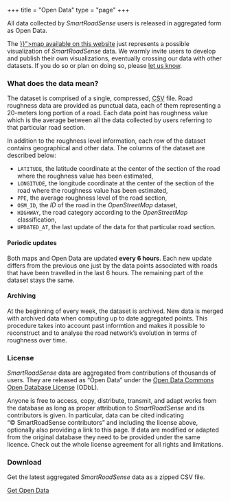 +++
title = "Open Data"
type = "page"
+++

<div class="row">
<div class="col-md-8">

<p class="lead">All data collected by <i>SmartRoadSense</i> users is released in aggregated form as Open Data.</p>

<p>The <a href="{{< langRef "data/map" >}}">map available on this website</a> just represents a possible visualization of <i>SmartRoadSense</i> data.
We warmly invite users to develop and publish their own visualizations, eventually crossing our data with other datasets.
If you do so or plan on doing so, please <a href="mailto:info@smartroadsense.it">let us know</a>.</p>

<h3>What does the data mean?</h3>

<p>The dataset is comprised of a single, compressed, <abbr title="Comma Separated Values">CSV</abbr> file.
Road roughness data are provided as punctual data, each of them representing a 20-meters long portion of a road.
Each data point has roughness value which is the average between all the data collected by users referring to that particular road section.</p>

<p>In addition to the roughness level information, each row of the dataset contains geographical and other data.
The columns of the dataset are described below:</p>

<ul>
<li><code>LATITUDE</code>, the latitude coordinate at the center of the section of the road where the roughness value has been estimated,</li>
<li><code>LONGITUDE</code>, the longitude coordinate at the center of the section of the road where the roughness value has been estimated,</li>
<li><code>PPE</code>, the average roughness level of the road section,</li>
<li><code>OSM_ID</code>, the <i>ID</i> of the road in the <i>OpenStreetMap</i> dataset,</li>
<li><code>HIGHWAY</code>, the road category according to the <i>OpenStreetMap</i> classification,</li>
<li><code>UPDATED_AT</code>, the last update of the data for that particular road section.</li>
</ul>

<h4>Periodic updates</h4>

<p>Both maps and Open Data are updated <b>every 6&nbsp;hours</b>.
Each new update differs from the previous one just by the data points associated with roads that have been travelled in the last 6 hours.
The remaining part of the dataset stays the same.</p>

<h4>Archiving</h4>

<p>At the beginning of every week, the dataset is archived.
New data is merged with archived data when computing up to date aggregated points.
This procedure takes into account past informtion and makes it possible to reconstruct and to analyse the road network’s evolution in terms of roughness over time.</p>

<h3>License</h3>

<p><i>SmartRoadSense</i> data are aggregated from contributions of thousands of users.
They are released as “Open Data” under the <a href="http://opendatacommons.org/licenses/odbl/">Open Data Commons Open Database License</a>&nbsp;(ODbL).</p>

<p>Anyone is free to access, copy, distribute, transmit, and adapt works from the database as long as proper attribution to <i>SmartRoadSense</i> and its contributors is given.
In particular, data can be cited indicating “&copy;&nbsp;SmartRoadSense&nbsp;contributors” and including the license above, optionally also providing a link to this page.
If data are modified or adapted from the original database they need to be provided under the same licence.
Check out the whole license agreement for all rights and limitations.</p>

</div>
<div class="col-md-4 ">

<h3>Download</h3>

<p>Get the latest aggregated <i>SmartRoadSense</i> data as a zipped CSV&nbsp;file.</p>

<p class="text-center"><a href="https://data.smartroadsense.it/open_data.zip" class="btn btn-primary">Get Open Data</a></p>

</div>
</div>
